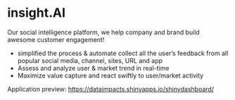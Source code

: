 # insight.AI
Our social intelligence platform, we help company and brand build awesome customer engagement!
- simplified the process & automate collect all the user’s feedback from all popular social media, channel, sites, URL and app
- Assess and analyze user & market trend in real-time 
- Maximize value capture and react swiftly to user/market activity


Application preview: https://dataimpacts.shinyapps.io/shinydashboard/ 


